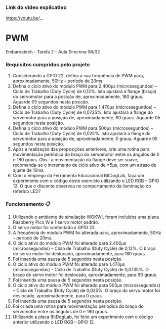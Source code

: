 ### Link do vídeo explicativo
https://youtu.be/...

# PWM
Embarcatech - Tarefa 2 - Aula Síncrona 06/02

### Requisitos cumpridos pelo projeto
1. Considerando a GPIO 22, defina a sua frequência de PWM para, aproximadamente, 50Hz – período de 20ms. 
2. Defina o ciclo ativo do módulo PWM para 2.400µs (microssegundos) – Ciclo de Trabalho (Duty Cycle) de 0,12%. Isto ajustará a flange (braço) do servomotor para a posição de, aproximadamente, 180 graus. Aguarde 05 segundos nesta posição. 
3. Defina o ciclo ativo do módulo PWM para 1.470µs (microssegundos) – Ciclo de Trabalho (Duty Cycle) de 0,0735%. Isto ajustará a flange do servomotor para a posição de, aproximadamente, 90 graus. Aguarde 05 segundos nesta posição. 
4. Defina o ciclo ativo do módulo PWM para 500µs (microssegundos) – Ciclo de Trabalho (Duty Cycle) de 0,025%. Isto ajustará a flange do servomotor para a posição de, aproximadamente, 0 graus. Aguarde 05 segundos nesta posição. 
5. Após a realização das proposições anteriores, crie uma rotina para movimentação periódica do braço do servomotor entre os ângulos de 0 e 180 graus. Obs.: a movimentação da flange deve ser suave, recomenda-se o incremento de ciclo ativo de ±5µs, com um atraso de ajuste de 10ms. 
6. Com o emprego da Ferramenta Educacional BitDogLab, faça um experimento com o código deste exercício utilizando o LED RGB – GPIO 12. O que o discente observou no comportamento da iluminação do referido LED?

### Funcionamento 📋
1. Utilizando o ambiente de simulação WOKWI, foram incluídos uma placa Raspberry Pico W e 1 servo motor padrão.
2. O servo motor foi contectado à GPIO 22.
3. A frequência do módulo PWM foi alterada para, aproximadamente, 50Hz – período de 20ms. 
4. O ciclo ativo do módulo PWM foi alterado para 2.400µs (microssegundos) – Ciclo de Trabalho (Duty Cycle) de 0,12%. O braço do servo motor foi deslocado, aproximadamente, para 180 graus. 
5. Foi inserida uma pausa de 5 segundos nesta posição.
6. O ciclo ativo do módulo PWM foi alterado para 1.470µs (microssegundos) – Ciclo de Trabalho (Duty Cycle) de 0,0735%. O braço do servo motor foi deslocado, aproximadamente, para 90 graus.
7. Foi inserida uma pausa de 5 segundos nesta posição.
8. O ciclo ativo do módulo PWM foi alterado para 500µs (microssegundos) – Ciclo de Trabalho (Duty Cycle) de 0,025%. O braço do servo motor foi deslocado, aproximadamente, para 0 graus. 
9. Foi inserida uma pausa de 5 segundos nesta posição.
10. Foi criada uma rotina para movimentação periódica do braço do servomotor entre os ângulos de 0 e 180 graus. 
11. Utilizando a placa BitDogLab, foi feito um experimento com o código anterior utilizando o LED RGB – GPIO 12.
